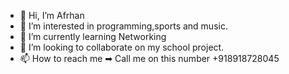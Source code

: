 - 👋 Hi, I’m Afrhan
- 👀 I’m interested in programming,sports and music.
- 🌱 I’m currently learning Networking
- 💞️ I’m looking to collaborate on my school project.
- 📫 How to reach me ➡ Call me on this number +918918728045

<!---
afrhan-repo/afrhan-repo is a ✨ special ✨ repository because its `README.md` (this file) appears on your GitHub profile.
You can click the Preview link to take a look at your changes.
--->
